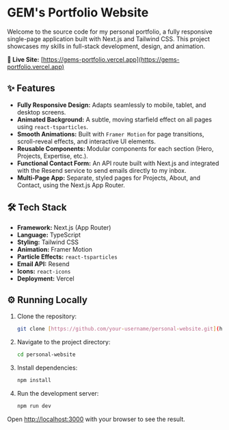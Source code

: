 # GEM's Portfolio Website

Welcome to the source code for my personal portfolio, a fully responsive single-page application built with Next.js and Tailwind CSS. This project showcases my skills in full-stack development, design, and animation.

**🚀 Live Site:** [https://gems-portfolio.vercel.app](https://gems-portfolio.vercel.app) 


## ✨ Features

- **Fully Responsive Design:** Adapts seamlessly to mobile, tablet, and desktop screens.
- **Animated Background:** A subtle, moving starfield effect on all pages using `react-tsparticles`.
- **Smooth Animations:** Built with `Framer Motion` for page transitions, scroll-reveal effects, and interactive UI elements.
- **Reusable Components:** Modular components for each section (Hero, Projects, Expertise, etc.).
- **Functional Contact Form:** An API route built with Next.js and integrated with the Resend service to send emails directly to my inbox.
- **Multi-Page App:** Separate, styled pages for Projects, About, and Contact, using the Next.js App Router.

## 🛠️ Tech Stack

- **Framework:** Next.js (App Router)
- **Language:** TypeScript
- **Styling:** Tailwind CSS
- **Animation:** Framer Motion
- **Particle Effects:** `react-tsparticles`
- **Email API:** Resend
- **Icons:** `react-icons`
- **Deployment:** Vercel

## ⚙️ Running Locally

1.  Clone the repository:
    ```bash
    git clone [https://github.com/your-username/personal-website.git](https://github.com/your-username/personal-website.git)
    ```
2.  Navigate to the project directory:
    ```bash
    cd personal-website
    ```
3.  Install dependencies:
    ```bash
    npm install
    ```
4.  Run the development server:
    ```bash
    npm run dev
    ```
Open [http://localhost:3000](http://localhost:3000) with your browser to see the result.
